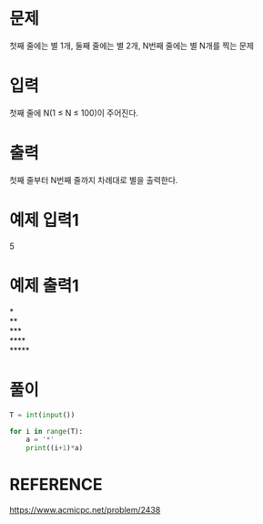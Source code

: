 # 문제

첫째 줄에는 별 1개, 둘째 줄에는 별 2개, N번째 줄에는 별 N개를 찍는 문제

# 입력

첫째 줄에 N(1 ≤ N ≤ 100)이 주어진다.

# 출력

첫째 줄부터 N번째 줄까지 차례대로 별을 출력한다.

# 예제 입력1

5

# 예제 출력1

\*  
**  
\***  
\****  
\*****  

# 풀이

``` python
T = int(input())

for i in range(T):
    a = '*'
    print((i+1)*a)
```

# REFERENCE
https://www.acmicpc.net/problem/2438
